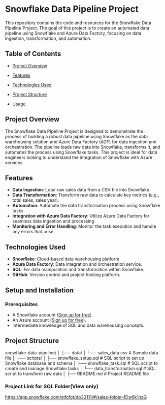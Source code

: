# Snowflake Data Pipeline Project

This repository contains the code and resources for the Snowflake Data Pipeline Project. The goal of this project is to create an automated data pipeline using Snowflake and Azure Data Factory, focusing on data ingestion, transformation, and automation.

## Table of Contents
- [Project Overview](#project-overview)
- [Features](#features)
- [Technologies Used](#technologies-used)

- [Project Structure](#project-structure)
- [Usage](#usage)

## Project Overview
The Snowflake Data Pipeline Project is designed to demonstrate the process of building a robust data pipeline using Snowflake as the data warehousing solution and Azure Data Factory (ADF) for data ingestion and orchestration. The pipeline loads raw data into Snowflake, transforms it, and automates the process using Snowflake tasks. This project is ideal for data engineers looking to understand the integration of Snowflake with Azure services.

## Features
- **Data Ingestion**: Load raw sales data from a CSV file into Snowflake.
- **Data Transformation**: Transform raw data to calculate key metrics (e.g., total sales, sales year).
- **Automation**: Automate the data transformation process using Snowflake tasks.
- **Integration with Azure Data Factory**: Utilize Azure Data Factory for seamless data ingestion and processing.
- **Monitoring and Error Handling**: Monitor the task execution and handle any errors that arise.

## Technologies Used
- **Snowflake**: Cloud-based data warehousing platform.
- **Azure Data Factory**: Data integration and orchestration service.
- **SQL**: For data manipulation and transformation within Snowflake.
- **GitHub**: Version control and project hosting platform.

## Setup and Installation

### Prerequisites
- A Snowflake account ([Sign up for free](https://signup.snowflake.com/)).
- An Azure account ([Sign up for free](https://azure.microsoft.com/free/)).
- Intermediate knowledge of SQL and data warehousing concepts.


## Project Structure

snowflake-data-pipeline/ │ ├── data/ │ └── sales_data.csv # Sample data file │ ├── scripts/ │ ├── snowflake_setup.sql # SQL script to set up Snowflake database and schema │ ├── snowflake_task.sql # SQL script to create and manage Snowflake tasks │ └── data_transformation.sql # SQL script to transform raw data │ ├── README.md # Project README file 

### Project Link for SQL Folder(View only)
https://app.snowflake.com/stfofgt/do33111/#/sales-folder-fDw6k1nzG




















































































































